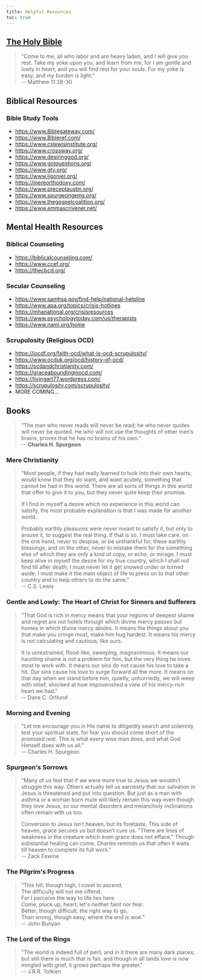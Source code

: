 ```yaml
---
title: Helpful Resources
toc: true
---
```


## [The Holy Bible](https://www.esv.org/)

> "Come to me, all who labor and are heavy laden, and I will give you rest. Take my yoke upon you, and learn from me, for I am gentle and lowly in heart, and you will find rest for your souls. For my yoke is easy, and my burden is light.”  
> -- Matthew 11:28-30

## Biblical Resources

### Bible Study Tools

- https://www.Biblegateway.com/
- https://www.Bibleref.com/
- https://www.cslewisinstitute.org/
- https://www.crossway.org/
- https://www.desiringgod.org/
- https://www.gotquestions.org/
- https://www.gty.org/
- https://www.ligonier.org/
- https://mereorthodoxy.com/
- https://www.preceptaustin.org/
- https://www.spurgeongems.org/
- https://www.thegospelcoalition.org/
- https://www.emmascrivener.net/

## Mental Health Resources

### Biblical Counseling
- https://biblicalcounseling.com/
- https://www.ccef.org/
- https://thecbcd.org/

### Secular Counseling
- https://www.samhsa.gov/find-help/national-helpline
- https://www.apa.org/topics/crisis-hotlines
- https://mhanational.org/crisisresources
- https://www.psychologytoday.com/us/therapists
- https://www.nami.org/home

### Scrupulosity (Religious OCD)
- https://iocdf.org/faith-ocd/what-is-ocd-scrupulosity/
- https://www.ocduk.org/ocd/history-of-ocd/
- https://ocdandchristianity.com/
- https://graceaboundinginocd.com/
- https://livingart77.wordpress.com/
- https://scrupulosity.com/scrupulosity/
- MORE COMING...

## Books

> "The man who never reads will never be read; he who never quotes will never be quoted. He who will not use the thoughts of other men’s brains, proves that he has no brains of his own."  
> -- **Charles H. Spurgeon**

### Mere Christianity

> "Most people, if they had really learned to look into their own hearts, would know that they do want, and want acutely, something that cannot be had in this world. There are all sorts of things in this world that offer to give it to you, but they never quite keep their promise.
>
> If I find in myself a desire which no experience in this world can satisfy, the most probable explanation is that I was made for another world.
>
> Probably earthly pleasures were never meant to satisfy it, but only to arouse it, to suggest the real thing. If that is so, I must take care, on the one hand, never to despise, or be unthankful for, these earthly blessings, and on the other, never to mistake them for the something else of which they are only a kind of copy, or echo, or mirage. I must keep alive in myself the desire for my true country, which I shall not find till after death; I must never let it get snowed under or turned aside; I must make it the main object of life to press on to that other country and to help others to do the same."  
> -- C.S. Lewis

### Gentle and Lowly: The Heart of Christ for Sinners and Sufferers

> "That God is rich in mercy means that your regions of deepest shame and regret are not hotels through which divine mercy passes but homes in which divine mercy abides. It means the things about you that make you cringe most, make him hug hardest. It means his mercy is not calculating and cautious, like ours.
>
> It is unrestrained, flood-like, sweeping, magnanimous. It means our haunting shame is not a problem for him, but the very thing he loves most to work with. It means our sins do not cause his love to take a hit. Our sins cause his love to surge forward all the more. It means on that day when we stand before him, quietly, unhurriedly, we will weep with relief, shocked at how impoverished a view of his mercy-rich heart we had."  
> -- Dane C. Ortlund

### Morning and Evening

> "Let me encourage you in His name to diligently search and solemnly test your spiritual state, for fear you should come short of the promised rest. This is what every wise man does, and what God Himself does with us all."  
> -- Charles H. Spurgeon

### Spurgeon's Sorrows

> "Many of us feel that if we were more true to Jesus we wouldn’t struggle this way. Others actually tell us earnestly that our salvation in Jesus is threatened and put into question. But just as a man with asthma or a woman born mute will likely remain this way even though they love Jesus, so our mental disorders and melancholy inclinations often remain with us too.
>
> Conversion to Jesus isn’t heaven, but its foretaste. This side of heaven, grace secures us but doesn’t cure us. "There are lines of weakness in the creature which even grace does not efface." Though substantial healing can come, Charles reminds us that often it waits till heaven to complete its full work."  
> -- Zack Eswine

### The Pilgrim's Progress

> “This hill, though high, I covet to ascend;  
> The difficulty will not me offend.  
> For I perceive the way to life lies here.  
> Come, pluck up, heart; let's neither faint nor fear.  
> Better, though difficult, the right way to go,  
> Than wrong, though easy, where the end is woe.”  
> -- John Bunyan

### The Lord of the Rings

> "The world is indeed full of peril, and in it there are many dark places; but still there is much that is fair, and though in all lands love is now mingled with grief, it grows perhaps the greater."  
> -- J.R.R. Tolkien

<script src="https://static.esvmedia.org/crossref/crossref.min.js" type="text/javascript"></script>